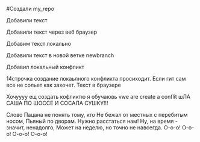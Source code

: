 #Создали my_repo

Добавили текст

Добавили текст через веб браузер

Добавим текст локально

Добавили текст в новой ветке newbranch

Добавил локальный конфликт 


14строчка создание локаьлного конфликта просиходит. Если гит сам все не сольет как захочет. Текст в браузере

Хочуууу ещ создать кофликтю я обучаювь vwe are create a conflit
шЛА САША ПО ШОССЕ И СОСАЛА СУШКУ!!!


Слово Пацана не понять тому, кто
Не бежал от местных с перебитым носом,
Пьяный по дворам.
Нужно расстаться нам!
Ну, на время - значит, ненадолго,
Может на неделю, но точно не навсегда.
О-о-о!
О-о-о!
О-о-о!
О-о-о!
